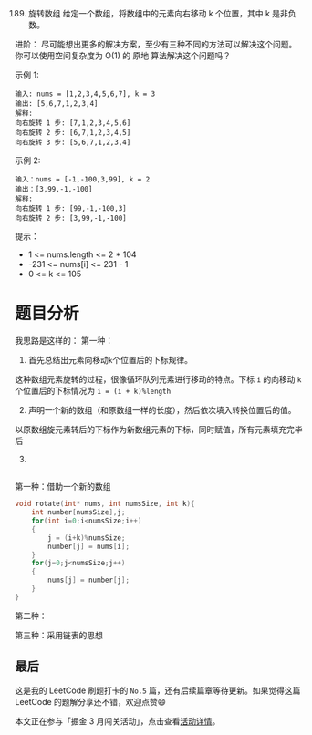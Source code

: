 189. 旋转数组
给定一个数组，将数组中的元素向右移动 k 个位置，其中 k 是非负数。

进阶：
尽可能想出更多的解决方案，至少有三种不同的方法可以解决这个问题。
你可以使用空间复杂度为 O(1) 的 原地 算法解决这个问题吗？
 

示例 1:
```
输入: nums = [1,2,3,4,5,6,7], k = 3
输出: [5,6,7,1,2,3,4]
解释:
向右旋转 1 步: [7,1,2,3,4,5,6]
向右旋转 2 步: [6,7,1,2,3,4,5]
向右旋转 3 步: [5,6,7,1,2,3,4]
```
示例 2:
```
输入：nums = [-1,-100,3,99], k = 2
输出：[3,99,-1,-100]
解释: 
向右旋转 1 步: [99,-1,-100,3]
向右旋转 2 步: [3,99,-1,-100]
```

提示：

- 1 <= nums.length <= 2 * 104
- -231 <= nums[i] <= 231 - 1
- 0 <= k <= 105

# 题目分析
我思路是这样的：
第一种：
1. 首先总结出元素向移动`k`个位置后的下标规律。

这种数组元素旋转的过程，很像循环队列元素进行移动的特点。下标 `i` 的向移动 `k` 个位置后的下标情况为 `i = (i + k)%length `

2. 声明一个新的数组（和原数组一样的长度），然后依次填入转换位置后的值。

以原数组旋元素转后的下标作为新数组元素的下标，同时赋值，所有元素填充完毕后

3. 



## 
第一种：借助一个新的数组
```C
void rotate(int* nums, int numsSize, int k){
    int number[numsSize],j;
    for(int i=0;i<numsSize;i++)
    {
        j = (i+k)%numsSize;
        number[j] = nums[i];
    }
    for(j=0;j<numsSize;j++)
    {
        nums[j] = number[j];
    }
}
```

第二种：

第三种：采用链表的思想


## 最后
这是我的 LeetCode 刷题打卡的 `No.5` 篇，还有后续篇章等待更新。如果觉得这篇 LeetCode 的题解分享还不错，欢迎点赞😄

本文正在参与「掘金 3 月闯关活动」，点击查看[活动详情](https://juejin.cn/post/6934506742986309639)。